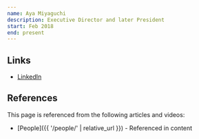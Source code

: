 ```yaml
---
name: Aya Miyaguchi
description: Executive Director and later President
start: Feb 2018
end: present
---
```


## Links
- [LinkedIn](https://www.linkedin.com/in/amiyaguchi/)

## References

This page is referenced from the following articles and videos:

- [People]({{ '/people/' | relative_url }}) - Referenced in content